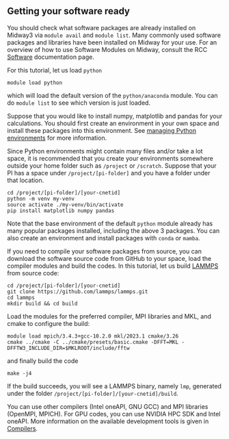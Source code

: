 ##  Getting your software ready

You should check what software packages are already installed on Midway3 via `module avail` and `module list`. Many commonly used software packages and libraries have been installed on Midway for your use.  For an overview of how to use Software Modules on Midway, consult the RCC [Software](../software/index.md) documentation page.

For this tutorial, let us load `python`

```
module load python
```

which will load the default version of the `python/anaconda` module. You can do `module list` to see which version is just loaded.

Suppose that you would like to install numpy, matplotlib and pandas for your calculations.  You should first create an environment in your own space and install these packages into this environment.  See [managing Python environments](../software/apps-and-envs/python.md) for more information.

Since Python environments might contain many files and/or take a lot space, it is recommended that you create your environments somewhere outside your home folder such as `/project` or `/scratch`. Suppose that your PI has a space under `/project/[pi-folder]` and you have a folder under that location.

```
cd /project/[pi-folder]/[your-cnetid]
python -m venv my-venv
source activate ./my-venv/bin/activate
pip install matplotlib numpy pandas
```

Note that the base environment of the default `python` module already has many popular packages installed, including the above 3 packages. You can also create an environment and install packages with `conda` or `mamba`.

If you need to compile your software packages from source, you can download the software source code from GitHub to your space, load the compiler modules and build the codes. In this tutorial, let us build [LAMMPS](https://github.com/lammps/lammps) from source code:

```
cd /project/[pi-folder]/[your-cnetid]
git clone https://github.com/lammps/lammps.git
cd lammps
mkdir build && cd build
```

Load the modules for the preferred compiler, MPI libraries and MKL, and cmake to configure the build:
```
module load mpich/3.4.3+gcc-10.2.0 mkl/2023.1 cmake/3.26
cmake ../cmake -C ../cmake/presets/basic.cmake -DFFT=MKL -DFFTW3_INCLUDE_DIR=$MKLROOT/include/fftw
```

and finally build the code

```
make -j4
```

If the build succeeds, you will see a LAMMPS binary, namely `lmp`, generated under the folder `/project/[pi-folder]/[your-cnetid]/build`.

You can use other compilers (Intel oneAPI, GNU GCC) and MPI libraries (OpenMPI, MPICH). For GPU codes, you can use NVIDIA HPC SDK and Intel oneAPI. More information on the available development tools is given in [Compilers](../software/compilers.md). 
